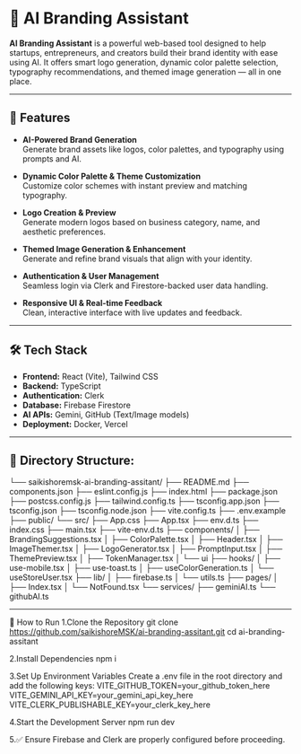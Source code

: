 # 🧠 AI Branding Assistant

**AI Branding Assistant** is a powerful web-based tool designed to help startups, entrepreneurs, and creators build their brand identity with ease using AI. It offers smart logo generation, dynamic color palette selection, typography recommendations, and themed image generation — all in one place.

---

## 🚀 Features

- **AI-Powered Brand Generation**  
  Generate brand assets like logos, color palettes, and typography using prompts and AI.

- **Dynamic Color Palette & Theme Customization**  
  Customize color schemes with instant preview and matching typography.

- **Logo Creation & Preview**  
  Generate modern logos based on business category, name, and aesthetic preferences.

- **Themed Image Generation & Enhancement**  
  Generate and refine brand visuals that align with your identity.

- **Authentication & User Management**  
  Seamless login via Clerk and Firestore-backed user data handling.

- **Responsive UI & Real-time Feedback**  
  Clean, interactive interface with live updates and feedback.

---

## 🛠 Tech Stack

- **Frontend:** React (Vite), Tailwind CSS  
- **Backend:** TypeScript  
- **Authentication:** Clerk  
- **Database:** Firebase Firestore  
- **AI APIs:** Gemini, GitHub (Text/Image models)  
- **Deployment:** Docker, Vercel

---

## 📁 Directory Structure:
└── saikishoremsk-ai-branding-assitant/
    ├── README.md
    ├── components.json
    ├── eslint.config.js
    ├── index.html
    ├── package.json
    ├── postcss.config.js
    ├── tailwind.config.ts
    ├── tsconfig.app.json
    ├── tsconfig.json
    ├── tsconfig.node.json
    ├── vite.config.ts
    ├── .env.example
    ├── public/
    └── src/
        ├── App.css
        ├── App.tsx
        ├── env.d.ts
        ├── index.css
        ├── main.tsx
        ├── vite-env.d.ts
        ├── components/
        │   ├── BrandingSuggestions.tsx
        │   ├── ColorPalette.tsx
        │   ├── Header.tsx
        │   ├── ImageThemer.tsx
        │   ├── LogoGenerator.tsx
        │   ├── PromptInput.tsx
        │   ├── ThemePreview.tsx
        │   ├── TokenManager.tsx
        │   └── ui
        ├── hooks/
        │   ├── use-mobile.tsx
        │   ├── use-toast.ts
        │   ├── useColorGeneration.ts
        │   └── useStoreUser.tsx
        ├── lib/
        │   ├── firebase.ts
        │   └── utils.ts
        ├── pages/
        │   ├── Index.tsx
        │   └── NotFound.tsx
        └── services/
            ├── geminiAI.ts
            └── githubAI.ts

-------------------------------------------------------------------------

🧪 How to Run
1.Clone the Repository
    git clone https://github.com/saikishoreMSK/ai-branding-assitant.git
    cd ai-branding-assitant

2.Install Dependencies
    npm i

3.Set Up Environment Variables
  Create a .env file in the root directory and add the following keys:
    VITE_GITHUB_TOKEN=your_github_token_here
    VITE_GEMINI_API_KEY=your_gemini_api_key_here
    VITE_CLERK_PUBLISHABLE_KEY=your_clerk_key_here

4.Start the Development Server
    npm run dev

5.✅ Ensure Firebase and Clerk are properly configured before proceeding.